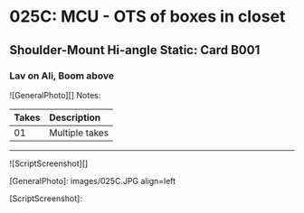 # 025C: MCU - OTS of boxes in closet

## Shoulder-Mount Hi-angle Static: Card B001

### Lav on Ali, Boom above

![GeneralPhoto][]
Notes: 

| Takes | Description |
|:---|:----|
| 01 | Multiple takes |

----

![ScriptScreenshot][]


[GeneralPhoto]:  images/025C.JPG align=left

[ScriptScreenshot]: 